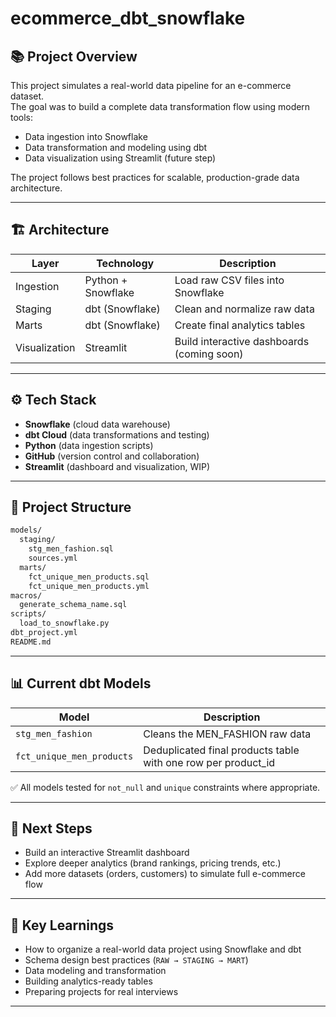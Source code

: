 # ecommerce_dbt_snowflake

## 📚 Project Overview

This project simulates a real-world data pipeline for an e-commerce dataset.  
The goal was to build a complete data transformation flow using modern tools:
- Data ingestion into Snowflake
- Data transformation and modeling using dbt
- Data visualization using Streamlit (future step)

The project follows best practices for scalable, production-grade data architecture.

---

## 🏗️ Architecture

| Layer | Technology | Description |
|------|------------|-------------|
| Ingestion | Python + Snowflake | Load raw CSV files into Snowflake |
| Staging | dbt (Snowflake) | Clean and normalize raw data |
| Marts | dbt (Snowflake) | Create final analytics tables |
| Visualization | Streamlit | Build interactive dashboards (coming soon) |

---

## ⚙️ Tech Stack

- **Snowflake** (cloud data warehouse)
- **dbt Cloud** (data transformations and testing)
- **Python** (data ingestion scripts)
- **GitHub** (version control and collaboration)
- **Streamlit** (dashboard and visualization, WIP)

---

## 📂 Project Structure

```bash
models/
  staging/
    stg_men_fashion.sql
    sources.yml
  marts/
    fct_unique_men_products.sql
    fct_unique_men_products.yml
macros/
  generate_schema_name.sql
scripts/
  load_to_snowflake.py
dbt_project.yml
README.md
```

---

## 📊 Current dbt Models

| Model | Description |
|------|-------------|
| `stg_men_fashion` | Cleans the MEN_FASHION raw data |
| `fct_unique_men_products` | Deduplicated final products table with one row per product_id |

✅ All models tested for `not_null` and `unique` constraints where appropriate.

---

## 🚀 Next Steps

- Build an interactive Streamlit dashboard
- Explore deeper analytics (brand rankings, pricing trends, etc.)
- Add more datasets (orders, customers) to simulate full e-commerce flow

---

## 🧐 Key Learnings

- How to organize a real-world data project using Snowflake and dbt
- Schema design best practices (`RAW → STAGING → MART`)
- Data modeling and transformation
- Building analytics-ready tables
- Preparing projects for real interviews

---

